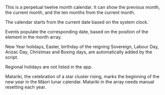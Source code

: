 This is a perpetual twelve month calendar.
It can show the previous month, the current month, and the ten months from the current month.

The calendar starts from the current date based on the system clock.

Events populate the corresponding date, based on the position of the element in the month array.

New Year holidays, Easter, birthday of the reigning Sovereign, Labour Day, Anzac Day, Christmas and Boxing days, are automatically added by the script.

Regional holidays are not listed in the app.

Matariki, the celebration of a star cluster rising, marks the beginning of the new year in the Māori lunar calendar.
Matariki in the array needs manual resetting each year.
